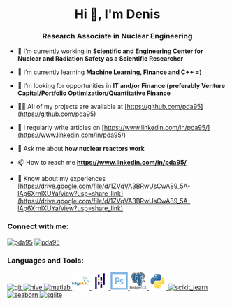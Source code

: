 <h1 align="center">Hi 👋, I'm Denis</h1>
<h3 align="center">Research Associate in Nuclear Engineering</h3>

- 🔭 I’m currently working in **Scientific and Engineering Center for Nuclear and Radiation Safety as a Scientific Researcher**

- 🌱 I’m currently learning **Machine Learning, Finance and C++ =)**

- 👯 I’m looking for opportunities in **IT and/or Finance (preferably Venture Capital/Portfolio Optimization/Quantitative Finance**

- 👨‍💻 All of my projects are available at [https://github.com/pda95](https://github.com/pda95)

- 📝 I regularly write articles on [https://www.linkedin.com/in/pda95/](https://www.linkedin.com/in/pda95/)

- 💬 Ask me about **how nuclear reactors work**

- 📫 How to reach me **https://www.linkedin.com/in/pda95/**

- 📄 Know about my experiences [https://drive.google.com/file/d/1ZVqVA3BRwUsCwA89_5A-lAp6XrnlXUYa/view?usp=share_link](https://drive.google.com/file/d/1ZVqVA3BRwUsCwA89_5A-lAp6XrnlXUYa/view?usp=share_link)

<h3 align="left">Connect with me:</h3>
<p align="left">
<a href="https://linkedin.com/in/pda95" target="blank"><img align="center" src="https://raw.githubusercontent.com/rahuldkjain/github-profile-readme-generator/master/src/images/icons/Social/linked-in-alt.svg" alt="pda95" height="30" width="40" /></a>
<a href="https://instagram.com/pda95" target="blank"><img align="center" src="https://raw.githubusercontent.com/rahuldkjain/github-profile-readme-generator/master/src/images/icons/Social/instagram.svg" alt="pda95" height="30" width="40" /></a>
</p>

<h3 align="left">Languages and Tools:</h3>
<p align="left"> <a href="https://git-scm.com/" target="_blank" rel="noreferrer"> <img src="https://www.vectorlogo.zone/logos/git-scm/git-scm-icon.svg" alt="git" width="40" height="40"/> </a> <a href="https://hive.apache.org/" target="_blank" rel="noreferrer"> <img src="https://www.vectorlogo.zone/logos/apache_hive/apache_hive-icon.svg" alt="hive" width="40" height="40"/> </a> <a href="https://www.mathworks.com/" target="_blank" rel="noreferrer"> <img src="https://upload.wikimedia.org/wikipedia/commons/2/21/Matlab_Logo.png" alt="matlab" width="40" height="40"/> </a> <a href="https://www.mysql.com/" target="_blank" rel="noreferrer"> <img src="https://raw.githubusercontent.com/devicons/devicon/master/icons/mysql/mysql-original-wordmark.svg" alt="mysql" width="40" height="40"/> </a> <a href="https://pandas.pydata.org/" target="_blank" rel="noreferrer"> <img src="https://raw.githubusercontent.com/devicons/devicon/2ae2a900d2f041da66e950e4d48052658d850630/icons/pandas/pandas-original.svg" alt="pandas" width="40" height="40"/> </a> <a href="https://www.photoshop.com/en" target="_blank" rel="noreferrer"> <img src="https://raw.githubusercontent.com/devicons/devicon/master/icons/photoshop/photoshop-line.svg" alt="photoshop" width="40" height="40"/> </a> <a href="https://www.postgresql.org" target="_blank" rel="noreferrer"> <img src="https://raw.githubusercontent.com/devicons/devicon/master/icons/postgresql/postgresql-original-wordmark.svg" alt="postgresql" width="40" height="40"/> </a> <a href="https://www.python.org" target="_blank" rel="noreferrer"> <img src="https://raw.githubusercontent.com/devicons/devicon/master/icons/python/python-original.svg" alt="python" width="40" height="40"/> </a> <a href="https://scikit-learn.org/" target="_blank" rel="noreferrer"> <img src="https://upload.wikimedia.org/wikipedia/commons/0/05/Scikit_learn_logo_small.svg" alt="scikit_learn" width="40" height="40"/> </a> <a href="https://seaborn.pydata.org/" target="_blank" rel="noreferrer"> <img src="https://seaborn.pydata.org/_images/logo-mark-lightbg.svg" alt="seaborn" width="40" height="40"/> </a> <a href="https://www.sqlite.org/" target="_blank" rel="noreferrer"> <img src="https://www.vectorlogo.zone/logos/sqlite/sqlite-icon.svg" alt="sqlite" width="40" height="40"/> </a> </p>
